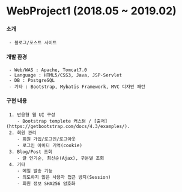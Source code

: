 # WebProject1 (2018.05 ~ 2019.02)

#### 소개  
     - 블로그/포스트 사이트

#### 개발 환경  
     - Web/WAS : Apache, Tomcat7.0
     - Language : HTML5/CSS3, Java, JSP-Servlet
     - DB : PostgreSQL
     - 기타 : Bootstrap, Mybatis Framework, MVC 디자인 패턴

#### 구현 내용
     1. 반응형 웹 UI 구성   
        - Bootstrap templete 커스텀 / [출처](https://getbootstrap.com/docs/4.3/examples/). 
     2. 회원 관리  
        - 회원 가입/로그인/로그아웃
        - 로그인 아이디 기억(cookie)
     3. Blog/Post 조회
        - 글 인기순, 최신순(Ajax), 구분별 조회
     4. 기타
        - 메일 발송 기능
        - 의도하지 않은 사용자 접근 방지(Session)
        - 회원 정보 SHA256 암호화

